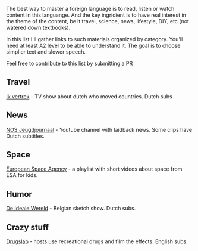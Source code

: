 The best way to master a foreign language is to read, listen or watch content in this languange. And the key ingridient is to have real interest in the theme of the content, be it travel, science, news, lifestyle, DIY, etc (not watered down textbooks).

In this list I'll gather links to such materials organized by category. You'll need at least A2 level to be able to understand it. The goal is to choose simplier text and slower speech.

Feel free to contribute to this list by submitting a PR

## Travel
[Ik vertrek](https://www.npostart.nl/ik-vertrek/AT_2032968) - TV show about dutch who moved countries. Dutch subs

## News
[NOS Jeugdjournaal](https://www.youtube.com/c/jeugdjournaal) - Youtube channel with laidback news. Some clips have Dutch subtitles.

## Space
[European Space Agency](https://www.youtube.com/watch?v=ijETgqZZ3YQ&list=PLbyvawxScNbs-7xR5B6QgJeEK89RtGdoK) - a playlist with short videos about space from ESA for kids. 

## Humor 
[De Ideale Wereld](https://www.youtube.com/user/DeIdealeWereld) - Belgian sketch show. Dutch subs.

## Crazy stuff
[Drugslab](https://www.youtube.com/channel/UCvRQKXtIGcK1yEnQ4Te8hWQ) - hosts use recreational drugs and film the effects. English subs.
